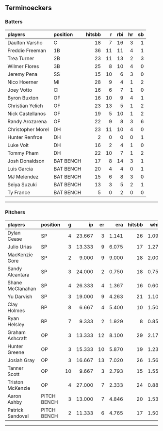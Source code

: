 ## Terminoeckers

### Batters

 
|players           |position  | hitsbb|  r| rbi| hr| sb| 
|:-----------------|:---------|------:|--:|---:|--:|--:| 
|Daulton Varsho    |C         |     18|  7|  16|  3|  1| 
|Freddie Freeman   |1B        |     36| 11|  11|  4|  1| 
|Trea Turner       |2B        |     23| 11|  13|  2|  3| 
|Wilmer Flores     |3B        |     25|  8|  10|  4|  0| 
|Jeremy Pena       |SS        |     15| 10|   6|  3|  0| 
|Nico Hoerner      |MI        |     28|  9|   4|  1|  2| 
|Joey Votto        |CI        |     16|  6|   7|  1|  0| 
|Byron Buxton      |OF        |     16| 10|   9|  4|  1| 
|Christian Yelich  |OF        |     23| 13|   5|  1|  2| 
|Nick Castellanos  |OF        |     19|  5|  10|  1|  2| 
|Randy Arozarena   |OF        |     22|  9|   8|  3|  6| 
|Christopher Morel |DH        |     23| 11|  10|  4|  0| 
|Hunter Renfroe    |DH        |      2|  0|   0|  0|  1| 
|Luke Voit         |DH        |     16|  2|   4|  1|  0| 
|Tommy Pham        |DH        |     22| 10|   7|  1|  2| 
|Josh Donaldson    |BAT BENCH |     17|  8|  14|  3|  1| 
|Luis Garcia       |BAT BENCH |     20|  4|   4|  0|  1| 
|MJ Melendez       |BAT BENCH |     15|  6|   8|  3|  0| 
|Seiya Suzuki      |BAT BENCH |     13|  3|   5|  2|  1| 
|Ty France         |BAT BENCH |      5|  0|   2|  0|  0| 


* * *

### Pitchers

 
|players          |position    |  g|     ip| er|   era| hitsbb|  whip| so|  w| sv| 
|:----------------|:-----------|--:|------:|--:|-----:|------:|-----:|--:|--:|--:| 
|Dylan Cease      |SP          |  4| 23.667|  3| 1.141|     26| 1.099| 34|  3|  0| 
|Julio Urias      |SP          |  3| 13.333|  9| 6.075|     17| 1.275| 15|  2|  0| 
|MacKenzie Gore   |SP          |  2|  9.000|  9| 9.000|     18| 2.000|  5|  0|  0| 
|Sandy Alcantara  |SP          |  3| 24.000|  2| 0.750|     18| 0.750| 17|  2|  0| 
|Shane McClanahan |SP          |  4| 26.333|  4| 1.367|     16| 0.608| 34|  3|  0| 
|Yu Darvish       |SP          |  3| 19.000|  9| 4.263|     21| 1.105| 25|  0|  0| 
|Clay Holmes      |RP          |  8|  6.667|  4| 5.400|     10| 1.500|  6|  0|  4| 
|Ryan Helsley     |RP          |  7|  9.333|  2| 1.929|      8| 0.857| 17|  2|  2| 
|Graham Ashcraft  |OP          |  3| 13.333| 12| 8.100|     29| 2.175|  5|  0|  0| 
|Hunter Greene    |OP          |  3| 15.333| 10| 5.870|     19| 1.239| 19|  0|  0| 
|Josiah Gray      |OP          |  3| 16.667| 13| 7.020|     26| 1.560| 24|  1|  0| 
|Tanner Scott     |OP          | 10|  9.667|  3| 2.793|     15| 1.552| 10|  2|  5| 
|Triston McKenzie |OP          |  4| 27.000|  7| 2.333|     24| 0.889| 30|  3|  0| 
|Aaron Ashby      |PITCH BENCH |  3| 13.000|  7| 4.846|     20| 1.538| 14|  1|  0| 
|Patrick Sandoval |PITCH BENCH |  2| 11.333|  6| 4.765|     17| 1.500| 19|  0|  0| 


* * *


